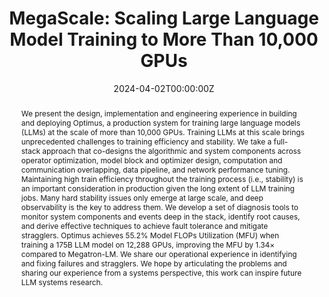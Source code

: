 ---
title: 'MegaScale: Scaling Large Language Model Training to More Than 10,000 GPUs'

# Authors
# If you created a profile for a user (e.g. the default `admin` user), write the username (folder name) here
# and it will be replaced with their full name and linked to their profile.
authors:
  - Ziheng Jiang
  - Haibin Lin
  - admin 
  - Qi Huang
  - Yangrui Chen
  - Zhi Zhang
  - Yanghua Peng
  - Xiang Li
  - Cong Xie
  - Shibiao Nong
  - Yulu Jia
  - Sun He
  - Hongmin Chen
  - Zhihao Bai
  - Qi Hou
  - Shipeng Yan 
  - Ding Zhou
  - Yiyao Sheng
  - Zhuo Jiang
  - Haohan Xu
  - Haoran Wei
  - Zhang Zhang
  - Pengfei Nie
  - Leqi Zou
  - Sida Zhao
  - Liang Xiang
  - Zherui Liu
  - Zhe Li
  - Xiaoying Jia
  - Jianxi Ye
  - Xin Jin
  - Xin Liu

# Author notes (optional)
author_notes:
  - 'Equal contribution'
  - 'Equal contribution'
  - 'Equal contribution'

date: "2024-04-02T00:00:00Z"
# doi: '10.48550/arXiv.2305.05920'

# Schedule page publish date (NOT publication's date).
# publishDate: '2023'

# Publication type.
# Legend: 0 = Uncategorized; 1 = Conference paper; 2 = Journal article;
# 3 = Preprint / Working Paper; 4 = Report; 5 = Book; 6 = Book section;
# 7 = Thesis; 8 = Patent
publication_types: ['1']

publication: In *21th USENIX Symposium on Networking Systems Design and Implementation* (CCF-A)
publication_short: In *NSDI 2024*

abstract: 'We present the design, implementation and engineering experience in building and deploying Optimus, a production system for training large language models (LLMs) at the scale of more than 10,000 GPUs. Training LLMs at this scale brings unprecedented challenges to training efficiency and stability. We take a full-stack approach that co-designs the algorithmic and system components across operator optimization, model block and optimizer design, computation and communication overlapping, data pipeline, and network performance tuning. Maintaining high train efficiency throughout the training process (i.e., stability) is an important consideration in production given the long extent of LLM training jobs. Many hard stability issues only emerge at large scale, and deep observability is the key to address them. We develop a set of diagnosis tools to monitor system components and events deep in the stack, identify root causes, and derive effective techniques to achieve fault tolerance and mitigate stragglers. Optimus achieves 55.2% Model FLOPs Utilization (MFU) when training a 175B LLM model on 12,288 GPUs, improving the MFU by 1.34× compared to Megatron-LM. We share our operational experience in identifying and fixing failures and stragglers. We hope by articulating the problems and sharing our experience from a systems perspective, this work can inspire future LLM systems research.'
 
# Summary. An optional shortened abstract.
tags: []

# Display this page in the Featured widget?
featured: true

# Custom links (uncomment lines below)
# links:
# - name: Custom Link
#   url: http://example.org
url_pdf: 'https://arxiv.org/pdf/2402.15627'
url_code: 'https://github.com/volcengine/veScale'
url_dataset: ''
url_poster: ''
url_project: ''
url_slides: 'https://www.usenix.org/system/files/nsdi24_slides-jiang_ziheng.pdf'
url_source: ''
url_video: 'https://www.youtube.com/watch?v=qa6q7J0hVUI'

# Featured image
# To use, add an image named `featured.jpg/png` to your page's folder.
# image:
#   caption: 'Image credit: [**Unsplash**](https://unsplash.com/photos/pLCdAaMFLTE)'
#   focal_point: ''
#   preview_only: false

# Associated Projects (optional).
#   Associate this publication with one or more of your projects.
#   Simply enter your project's folder or file name without extension.
#   E.g. `internal-project` references `content/project/internal-project/index.md`.
#   Otherwise, set `projects: []`.
# projects:
#   - example

# Slides (optional).
#   Associate this publication with Markdown slides.
#   Simply enter your slide deck's filename without extension.
#   E.g. `slides: "example"` references `content/slides/example/index.md`.
#   Otherwise, set `slides: ""`.
# slides: example
---